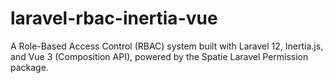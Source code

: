 # laravel-rbac-inertia-vue
A Role-Based Access Control (RBAC) system built with Laravel 12, Inertia.js, and Vue 3 (Composition API), powered by the Spatie Laravel Permission package.
